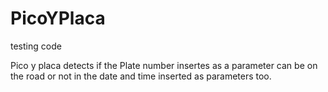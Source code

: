 # PicoYPlaca

testing code

Pico y placa detects if the Plate number insertes as a parameter can be on the road or not in the date and time inserted as parameters too.
